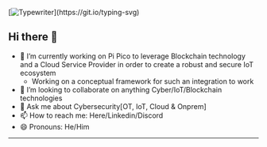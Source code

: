 
[![Typewriter](https://readme-typing-svg.herokuapp.com?font=Oxanium&size=35&color=4440FF&duration=4000&pause=300&center=true&random=false&width=1200&lines=$+Hands+On+Cybersecurity+guy+that+can+Defend+and+Attack;)](https://git.io/typing-svg)


## Hi there 👋
- 🔭 I’m currently working on Pi Pico to leverage Blockchain technology and a Cloud Service Provider in order to create a robust and secure IoT ecosystem
    - Working on a conceptual framework for such an integration to work
- 🤝 I’m looking to collaborate on anything Cyber/IoT/Blockchain technologies
- 💬 Ask me about Cybersecurity[OT, IoT, Cloud & Onprem]
- 📫 How to reach me: Here/Linkedin/Discord
- 😄 Pronouns: He/Him
---
